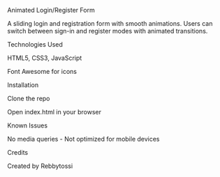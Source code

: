 Animated Login/Register Form

A sliding login and registration form with smooth animations. Users can switch between sign-in and register modes with animated transitions.


Technologies Used

HTML5, CSS3, JavaScript

Font Awesome for icons


Installation

Clone the repo

Open index.html in your browser


Known Issues

No media queries - Not optimized for mobile devices


Credits

Created by Rebbytossi
